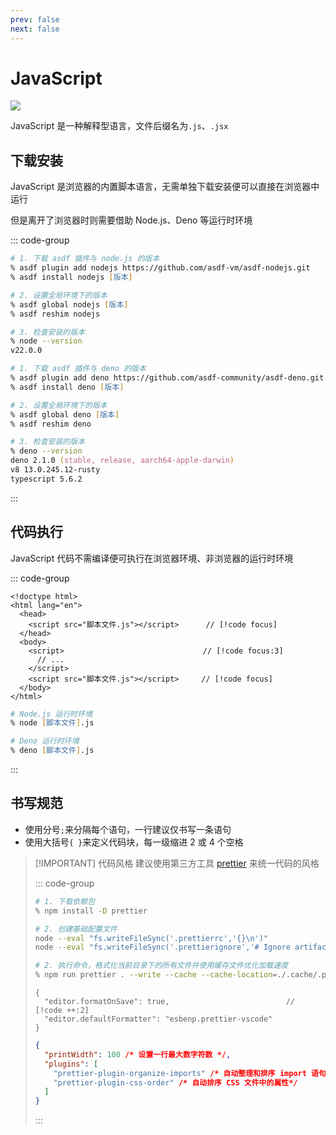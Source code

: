 ```yaml
---
prev: false
next: false
---
```


# JavaScript

![](/static/skill-images/web-frontend--javascript.png)

JavaScript 是一种解释型语言，文件后缀名为`.js`、`.jsx`

## 下载安装

JavaScript 是浏览器的内置脚本语言，无需单独下载安装便可以直接在浏览器中运行

但是离开了浏览器时则需要借助 Node.js、Deno 等运行时环境

::: code-group

```zsh [asdf + Node.js]
# 1. 下载 asdf 插件与 node.js 的版本                                                 // [!code focus:10]
% asdf plugin add nodejs https://github.com/asdf-vm/asdf-nodejs.git
% asdf install nodejs [版本]

# 2. 设置全局环境下的版本
% asdf global nodejs [版本]
% asdf reshim nodejs

# 3. 检查安装的版本
% node --version
v22.0.0
```

```zsh [asdf + Deno]
# 1. 下载 asdf 插件与 deno 的版本                                                 // [!code focus:10]
% asdf plugin add deno https://github.com/asdf-community/asdf-deno.git
% asdf install deno [版本]

# 2. 设置全局环境下的版本
% asdf global deno [版本]
% asdf reshim deno

# 3. 检查安装的版本
% deno --version
deno 2.1.0 (stable, release, aarch64-apple-darwin)
v8 13.0.245.12-rusty
typescript 5.6.2
```

:::

## 代码执行

JavaScript 代码不需编译便可执行在浏览器环境、非浏览器的运行时环境

::: code-group

```html{0} [浏览器环境]
<!doctype html>
<html lang="en">
  <head>
    <script src="脚本文件.js"></script>      // [!code focus]
  </head>
  <body>
    <script>                               // [!code focus:3]
      // ...
    </script>
    <script src="脚本文件.js"></script>     // [!code focus]
  </body>
</html>
```

```zsh [非浏览器的运行时环境]
# Node.js 运行时环境
% node [脚本文件].js

# Deno 运行时环境
% deno [脚本文件].js
```

:::

<!-- |            浏览器环境            | 说明                                                                                                      |
| :------------------------------: | --------------------------------------------------------------------------------------------------------- |
|  行内脚本<br/>( Inline Script )  | 直接编写在 HTML 中的`<script>`标签内<br/>页面加载时立即执行代码                                           |
| 外部脚本<br/>( External Script ) | 通过`<script>`标签的`src`属性引入外部`.js`文件<br/>页面加载时通过 HTTP 请求加载，加载完成后执行文件中代码 | -->

## 书写规范

- 使用分号`;`来分隔每个语句，一行建议仅书写一条语句
- 使用大括号`{ }`来定义代码块，每一级缩进 2 或 4 个空格

> [!IMPORTANT] 代码风格
> 建议使用第三方工具 [prettier](https://prettier.io/docs/en/install) 来统一代码的风格
>
> ::: code-group
>
> ```zsh [依赖包]
> # 1. 下载依赖包
> % npm install -D prettier
>
> # 2. 创建基础配置文件
> node --eval "fs.writeFileSync('.prettierrc','{}\n')"
> node --eval "fs.writeFileSync('.prettierignore','# Ignore artifacts:\nbuild\ncoverage\n')"
>
> # 2. 执行命令，格式化当前目录下的所有文件并使用缓存文件优化加载速度
> % npm run prettier . --write --cache --cache-location=./.cache/.prettiercache
> ```
>
> ```json{0} [VSCode 插件配置]
> {
>   "editor.formatOnSave": true,                          // [!code ++:2]
>   "editor.defaultFormatter": "esbenp.prettier-vscode"
> }
> ```
>
> ```json [.prettierrc 配置]
> {
>   "printWidth": 100 /* 设置一行最大数字符数 */,
>   "plugins": [
>     "prettier-plugin-organize-imports" /* 自动整理和排序 import 语句 */,
>     "prettier-plugin-css-order" /* 自动排序 CSS 文件中的属性*/
>   ]
> }
> ```
>
> :::
